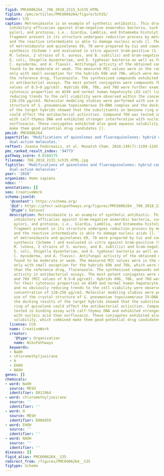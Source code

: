 ```yaml
---
figid: PMC6006264__706_2018_2215_Sch35_HTML
figlink: /pmc/articles/PMC6006264/figure/Sch35/
number: S35
caption: Metronidazole is an example of synthetic antibiotic. This drug demonstrates
  inhibitory efficacies against Gram-negative anaerobic bacteria, such as Helicobacter
  pylori, and protozoa, i.e., Giardia, Lamblia, and Entamoeba histolytica []. Nitro
  fragment present in its structure undergoes reduction process by metabolic pathway
  and the reactive intermediate is able to damage nucleic acids []. The conjugates
  of metronidazole and quinolones 69, 70 were prepared by Cui and coworkers in multi-step
  synthesis (Scheme ) and evaluated in vitro against Gram-positive (S. pneumoniae,
  M. luteus, 2 strains of S. aureus, and B. subtilis) and Gram-negative (P. aeruginosa,
  E. coli, Shigella dysenteriae, and E. typhosa) bacteria as well as fungi (C. albicans,
  C. mycoderma, and A. flavus). Antifungal activity of the obtained compounds was
  found to be moderate or weak. The measured MIC values were in the range of 64–512 µg/cm3
  only with small exception for the hybrids 69b and 70b, which were more potent than
  the reference drug, fluconazole. The synthesized compounds exhibited divergent activity
  in antibacterial assays. The most potent conjugates were compounds 70b and 70d (MIC
  values of 0.5–8 µg/cm3). Hybrids 69b, 70b, and 70d were further examined for their
  cytotoxic properties on A549 and normal human hepatocyte LO2 cell lines and no obviously
  reducing trends to the cell viability were observed within the concentration of
  128–256 µg/cm3. Molecular modeling studies were performed with use of the crystal
  structure of S. pneumoniae topoisomerase IV–DNA complex and the docking results
  of the target hybrids showed that the substituents on benzene ring of quinolone
  could affect the antibacterial activities. Compound 70d was tested in binding assay
  with calf-thymus DNA and exhibited stronger interferation with nucleic acid than
  norfloxacin. These conjugates exhibited also good aqueous solubility, which combined
  make them good potential drug candidates [].
pmcid: PMC6006264
papertitle: 'Modifications of quinolones and fluoroquinolones: hybrid compounds and
  dual-action molecules.'
reftext: Joanna Fedorowicz, et al. Monatsh Chem. 2018;149(7):1199-1245.
pmc_ranked_result_index: '94773'
pathway_score: 0.8184175
filename: 706_2018_2215_Sch35_HTML.jpg
figtitle: 'Modifications of quinolones and fluoroquinolones: hybrid compounds and
  dual-action molecules'
year: '2018'
organisms: Homo sapiens
ndex: ''
annotations: []
seo: CreativeWork
schema-jsonld:
  '@context': https://schema.org/
  '@id': https://pfocr.wikipathways.org/figures/PMC6006264__706_2018_2215_Sch35_HTML.html
  '@type': Dataset
  description: Metronidazole is an example of synthetic antibiotic. This drug demonstrates
    inhibitory efficacies against Gram-negative anaerobic bacteria, such as Helicobacter
    pylori, and protozoa, i.e., Giardia, Lamblia, and Entamoeba histolytica []. Nitro
    fragment present in its structure undergoes reduction process by metabolic pathway
    and the reactive intermediate is able to damage nucleic acids []. The conjugates
    of metronidazole and quinolones 69, 70 were prepared by Cui and coworkers in multi-step
    synthesis (Scheme ) and evaluated in vitro against Gram-positive (S. pneumoniae,
    M. luteus, 2 strains of S. aureus, and B. subtilis) and Gram-negative (P. aeruginosa,
    E. coli, Shigella dysenteriae, and E. typhosa) bacteria as well as fungi (C. albicans,
    C. mycoderma, and A. flavus). Antifungal activity of the obtained compounds was
    found to be moderate or weak. The measured MIC values were in the range of 64–512 µg/cm3
    only with small exception for the hybrids 69b and 70b, which were more potent
    than the reference drug, fluconazole. The synthesized compounds exhibited divergent
    activity in antibacterial assays. The most potent conjugates were compounds 70b
    and 70d (MIC values of 0.5–8 µg/cm3). Hybrids 69b, 70b, and 70d were further examined
    for their cytotoxic properties on A549 and normal human hepatocyte LO2 cell lines
    and no obviously reducing trends to the cell viability were observed within the
    concentration of 128–256 µg/cm3. Molecular modeling studies were performed with
    use of the crystal structure of S. pneumoniae topoisomerase IV–DNA complex and
    the docking results of the target hybrids showed that the substituents on benzene
    ring of quinolone could affect the antibacterial activities. Compound 70d was
    tested in binding assay with calf-thymus DNA and exhibited stronger interferation
    with nucleic acid than norfloxacin. These conjugates exhibited also good aqueous
    solubility, which combined make them good potential drug candidates [].
  license: CC0
  name: CreativeWork
  creator:
    '@type': Organization
    name: WikiPathways
  keywords:
  - NaOH
  - chloromethyljoxirane
  - H
  - EHOH
  - NAOH
genes: []
chemicals:
- word: NaOH
  source: MESH
  identifier: D012964
- word: chloromethyljoxirane
  source: ''
  identifier: ''
- word: H
  source: MESH
  identifier: D006859
- word: EHOH
  source: ''
  identifier: ''
- word: NAOH
  source: ''
  identifier: ''
diseases: []
figid_alias: PMC6006264__S35
redirect_from: /figures/PMC6006264__S35
figtype: Scheme
---
```

